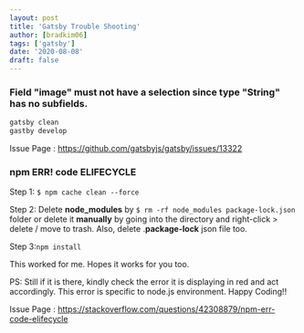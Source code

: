 ```yaml
---
layout: post
title: 'Gatsby Trouble Shooting'
author: [bradkim06]
tags: ['gatsby']
date: '2020-08-08'
draft: false
---
```


### Field "image" must not have a selection since type "String" has no subfields.

``` bash
gatsby clean
gastby develop
```

Issue Page : https://github.com/gatsbyjs/gatsby/issues/13322

### npm ERR! code ELIFECYCLE

Step 1: `$ npm cache clean --force`

Step 2: Delete  **node_modules** by `$ rm -rf node_modules package-lock.json` folder or delete it **manually** by going into the directory and right-click > delete / move to trash. Also, delete .**package-lock** json file too.

Step 3:`npm install` 

This worked for me. Hopes it works for you too.

PS: Still if it is there, kindly check the error it is displaying in red and act accordingly. This error is specific to node.js environment. Happy Coding!!

Issue Page : https://stackoverflow.com/questions/42308879/npm-err-code-elifecycle
